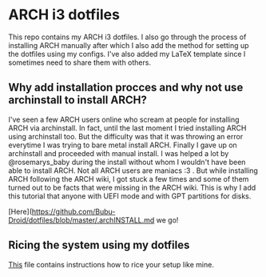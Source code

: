 # ARCH i3 dotfiles

This repo contains my ARCH i3 dotfiles. I also go through the process of
installing ARCH manually after which I also add the method for setting up
the dotfiles using my configs. I've also added my LaTeX template since I
sometimes need to share them with others.

## Why add installation procces and why not use archinstall to install ARCH?

I've seen a few ARCH users online who scream at people for installing ARCH
via archinstall. In fact, until the last moment I tried installing ARCH using
archinstall too. But the difficulty was that it was throwing an error everytime
I was trying to bare metal install ARCH. Finally I gave up on archinstall and
proceeded with manual install. I was helped a lot by @rosemarys_baby during the
install without whom I wouldn't have been able to install ARCH. Not all ARCH
users are maniacs :3 . But while installing ARCH following the ARCH wiki, I got
stuck a few times and some of them turned out to be facts that were missing in
the ARCH wiki. This is why I add this tutorial that anyone with UEFI mode and
with GPT partitions for disks.

[Here](https://github.com/Bubu-Droid/dotfiles/blob/master/.archINSTALL.md we go!

## Ricing the system using my dotfiles

[This](https://github.com/Bubu-Droid/dotfiles/blob/master/INSTALL.md) file
contains instructions how to rice your setup like mine.
